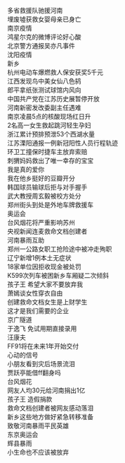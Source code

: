 多省救援队驰援河南  
埋废墟获救女婴母亲已身亡  
南京疫情  
鸿星尔克的微博评论好心酸  
北京警方通报吴亦凡事件  
沈阳疫情  
新乡  
杭州电动车爆燃救人保安获奖5千元  
江西发现鸟中美女仙八色鸫  
郎平拿纸张测试球馆内风向  
中国共产党在江苏历史展暂停开放  
河南新密发改委副主任遇难  
南京凌晨5点的核酸现场红日升  
2名高一女生救起跳河轻生孕妇  
浙江累计预排预泄53个西湖水量  
江苏溧阳通报一例新冠阳性人员行程轨迹  
环卫工撞保时捷车主放弃索赔  
刺猬妈妈救出了唯一幸存的宝宝  
我是真的爱你  
我在他乡挺好的豆瓣开分  
韩国球员输球后拒与对手握手  
武大教授周玄毅被校方处分  
郑州街头到处是外地车牌救援车  
奥运会  
台风烟花将严重影响苏州  
央视新闻连麦救命文档创建者  
河南暴雨互助  
郑州一公路女职工抢险途中被冲走殉职  
辽宁新增1例本土无症状  
18家单位因拒收现金被处罚  
K599次列车被困新乡车厢疑二次倾斜  
孩子王 希望大家不要放弃我  
萧嫣谈女性穿衣自由  
创建救命文档女生是上财学生  
这才是我们需要的企业  
京广隧道  
于逸飞 免试用期直接录用  
汪康夫  
FF91将在未来1年开始交付  
心动的信号  
小朋友看到灾后场景流泪  
贾跃亭能借ff翻身吗  
台风烟花  
网友人均30元给河南捐出1亿  
孩子王 造假捐款  
救命文档创建者被网友感动落泪  
新乡这些地方做好紧急转移准备  
致敬河南暴雨平民英雄  
东京奥运会  
辉县暴雨  
小生命也不应该被放弃  
